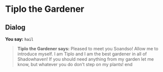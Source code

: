 # Tiplo the Gardener
## Dialog

**You say:** `hail`



>**Tiplo the Gardener says:** Pleased to meet you Soandso! Allow me to introduce myself.  I am Tiplo and I am the best gardener in all of Shadowhaven! If you should need anything from my garden let me know, but whatever you do don't step on my plants!
end
